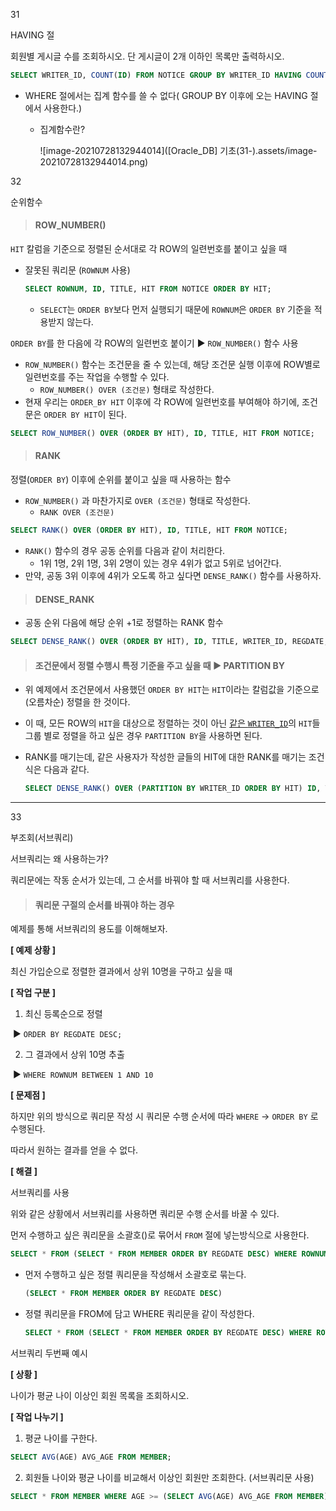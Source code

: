 31

HAVING 절



회원별 게시글 수를 조회하시오. 단 게시글이 2개 이하인 목록만 출력하시오.

```SQL
SELECT WRITER_ID, COUNT(ID) FROM NOTICE GROUP BY WRITER_ID HAVING COUNT(ID) <= 2
```

* WHERE 절에서는 집계 함수를 쓸 수 없다( GROUP BY 이후에 오는 HAVING 절에서 사용한다.)

  * 집계함수란?

    ![image-20210728132944014]([Oracle_DB] 기초(31-).assets/image-20210728132944014.png)

  

32 

순위함수

  

> #### ROW_NUMBER()

  

`HIT` 칼럼을 기준으로 정렬된 순서대로 각 ROW의 일련번호를 붙이고 싶을 때

* 잘못된 쿼리문 (`ROWNUM` 사용)

  ```SQL
  SELECT ROWNUM, ID, TITLE, HIT FROM NOTICE ORDER BY HIT; 
  ```

  * `SELECT`는 `ORDER BY`보다 먼저 실행되기 때문에 `ROWNUM`은 `ORDER BY` 기준을 적용받지 않는다. 



`ORDER BY`를 한 다음에 각 ROW의 일련번호 붙이기 ▶ `ROW_NUMBER()` 함수 사용

* `ROW_NUMBER()` 함수는 조건문을 줄 수 있는데, 해당 조건문 실행 이후에 ROW별로 일련번호를 주는 작업을 수행할 수 있다.
  * `ROW_NUMBER() OVER (조건문)` 형태로 작성한다.
* 현재 우리는 `ORDER_BY HIT` 이후에 각 ROW에 일련번호를 부여해야 하기에, 조건문은 `ORDER BY HIT`이 된다. 

```SQL
SELECT ROW_NUMBER() OVER (ORDER BY HIT), ID, TITLE, HIT FROM NOTICE;
```

  

  

> #### RANK

  

정렬(`ORDER BY`) 이후에 순위를 붙이고 싶을 때 사용하는 함수

* `ROW_NUMBER()` 과 마찬가지로 `OVER (조건문)` 형태로 작성한다.
  * `RANK OVER (조건문)`

```sql
SELECT RANK() OVER (ORDER BY HIT), ID, TITLE, HIT FROM NOTICE;
```

  

* `RANK()` 함수의 경우 공동 순위를 다음과 같이 처리한다.
  * 1위 1명, 2위 1명, 3위 2명이 있는 경우 4위가 없고 5위로 넘어간다.
* 만약, 공동 3위 이후에 4위가 오도록 하고 싶다면 `DENSE_RANK()` 함수를 사용하자.

  

  

> #### DENSE_RANK

  

* 공동 순위 다음에 해당 순위 +1로 정렬하는 RANK 함수

```SQL
SELECT DENSE_RANK() OVER (ORDER BY HIT), ID, TITLE, WRITER_ID, REGDATE, HIT FROM NOTICE;
```

  

  

> #### 조건문에서 정렬 수행시 특정 기준을 주고 싶을 때 ▶ PARTITION BY

* 위 예제에서 조건문에서 사용했던 `ORDER BY HIT`는 `HIT`이라는 칼럼값을 기준으로 (오름차순) 정렬을 한 것이다. 
* 이 때, 모든 ROW의 `HIT`을 대상으로 정렬하는 것이 아닌 <u>같은 `WRITER_ID`</u>의 `HIT`들  그룹 별로 정렬을 하고 싶은 경우 `PARTITION BY`을 사용하면 된다. 

* RANK를 매기는데, 같은 사용자가 작성한 글들의 HIT에 대한 RANK를 매기는 조건식은 다음과 같다.

  ```SQL
  SELECT DENSE_RANK() OVER (PARTITION BY WRITER_ID ORDER BY HIT) ID, TITLE, HIT FROM NOTICE;
  ```

  

  

---

33

부조회(서브쿼리)



서브쿼리는 왜 사용하는가?

쿼리문에는 작동 순서가 있는데, 그 순서를 바꿔야 할 때 서브쿼리를 사용한다.

  



> #### 쿼리문 구절의 순서를 바꿔야 하는 경우



예제를 통해 서브쿼리의 용도를 이해해보자.



**[ 예제 상황 ]**

최신 가입순으로 정렬한 결과에서 상위 10명을 구하고 싶을 때



**[ 작업 구분 ]**

1) 최신 등록순으로 정렬

​	▶ `ORDER BY REGDATE DESC;`

2) 그 결과에서 상위 10명 추출

​	▶ `WHERE ROWNUM BETWEEN 1 AND 10`



**[ 문제점 ]**  

하지만 위의 방식으로 쿼리문 작성 시 쿼리문 수행 순서에 따라 `WHERE` → `ORDER BY` 로 수행된다.

따라서 원하는 결과를 얻을 수 없다.



**[ 해결 ]**

서브쿼리를 사용

위와 같은 상황에서 서브쿼리를 사용하면 쿼리문 수행 순서를 바꿀 수 있다.

먼저 수행하고 싶은 쿼리문을 소괄호()로 묶어서 `FROM` 절에 넣는방식으로 사용한다.

```SQL
SELECT * FROM (SELECT * FROM MEMBER ORDER BY REGDATE DESC) WHERE ROWNUM BETWEEN 1 AND 10;
```

* 먼저 수행하고 싶은 정렬 쿼리문을 작성해서 소괄호로 묶는다.

  ```SQL
  (SELECT * FROM MEMBER ORDER BY REGDATE DESC)
  ```

* 정렬 쿼리문을 FROM에 담고 WHERE 쿼리문을 같이 작성한다.

  ```SQL
  SELECT * FROM (SELECT * FROM MEMBER ORDER BY REGDATE DESC) WHERE ROWNUM BETWEEN 1 AND 10;
  ```

  

  

서브쿼리 두번째 예시

**[ 상황 ]**

나이가 평균 나이 이상인 회원 목록을 조회하시오.



**[ 작업 나누기 ]**

1) 평균 나이를 구한다.

```SQL
SELECT AVG(AGE) AVG_AGE FROM MEMBER;
```



2) 회원들 나이와 평균 나이를 비교해서 이상인 회원만 조회한다. (서브쿼리문 사용)

``` SQL
SELECT * FROM MEMBER WHERE AGE >= (SELECT AVG(AGE) AVG_AGE FROM MEMBER);
```


